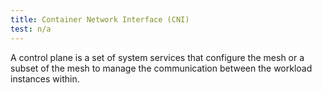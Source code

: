 ```yaml
---
title: Container Network Interface (CNI)
test: n/a
---
```


A control plane is a set of system services that configure the mesh or a subset of
the mesh to manage the communication between the workload instances within.
